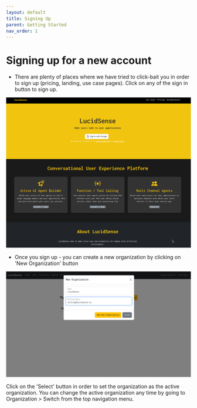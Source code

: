 ```yaml
---
layout: default
title: Signing Up
parent: Getting Started
nav_order: 1
---
```


# Signing up for a new account

- There are plenty of places where we have tried to click-bait you in order to sign up (pricing, landing, use case pages). Click on any of the sign in button to sign up.

![Sign Up Button](/assets/images/signup.png)

- Once you sign up - you can create a new organization by clicking on 'New Organization' button

![Create New Organization](/assets/images/create-organization.png)

Click on the 'Select' button in order to set the organization as the active organization. You can change the active organization any time by going to Organization > Switch from the top navigation menu.
